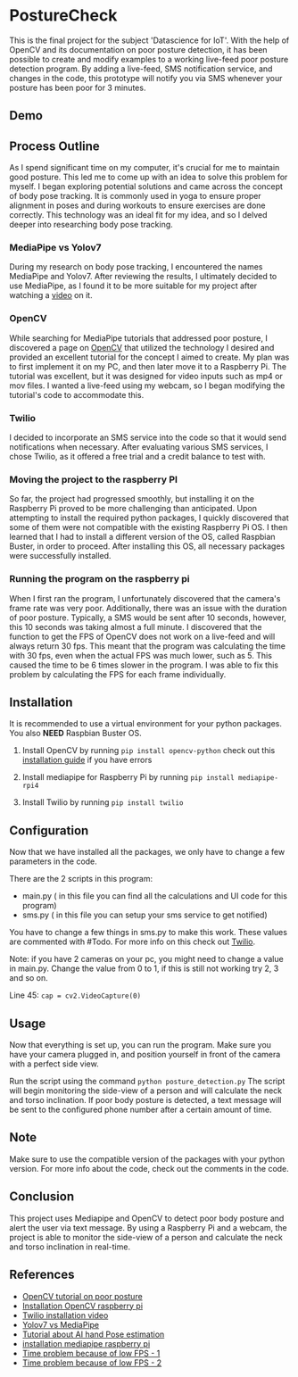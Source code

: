 # PostureCheck

This is the final project for the subject 'Datascience for IoT'. With the help of OpenCV and its documentation on poor posture detection, it has been possible to create and modify examples to a working live-feed poor posture detection program. By adding a live-feed, SMS notification service, and changes in the code, this prototype will notify you via SMS whenever your posture has been poor for 3 minutes.

## Demo

## Process Outline
As I spend significant time on my computer, it's crucial for me to maintain good posture. This led me to come up with an idea to solve this problem for myself. I began exploring potential solutions and came across the concept of body pose tracking. It is commonly used in yoga to ensure proper alignment in poses and during workouts to ensure exercises are done correctly. This technology was an ideal fit for my idea, and so I delved deeper into researching body pose tracking.

### MediaPipe vs Yolov7
During my research on body pose tracking, I encountered the names MediaPipe and Yolov7. After reviewing the results, I ultimately decided to use MediaPipe, as I found it to be more suitable for my project after watching a [video](https://www.youtube.com/watch?v=hCJIU0pOl5g&ab_channel=LearnOpenCV) on it. 

### OpenCV
While searching for MediaPipe tutorials that addressed poor posture, I discovered a page on [OpenCV](https://learnopencv.com/building-a-body-posture-analysis-system-using-mediapipe) that utilized the technology I desired and provided an excellent tutorial for the concept I aimed to create. My plan was to first implement it on my PC, and then later move it to a Raspberry Pi. The tutorial was excellent, but it was designed for video inputs such as mp4 or mov files. I wanted a live-feed using my webcam, so I began modifying the tutorial's code to accommodate this.

### Twilio 
I decided to incorporate an SMS service into the code so that it would send notifications when necessary. After evaluating various SMS services, I chose Twilio, as it offered a free trial and a credit balance to test with.

### Moving the project to the raspberry PI
So far, the project had progressed smoothly, but installing it on the Raspberry Pi proved to be more challenging than anticipated. Upon attempting to install the required python packages, I quickly discovered that some of them were not compatible with the existing Raspberry Pi OS. I then learned that I had to install a different version of the OS, called Raspbian Buster, in order to proceed. After installing this OS, all necessary packages were successfully installed.

### Running the program on the raspberry pi 
When I first ran the program, I unfortunately discovered that the camera's frame rate was very poor. Additionally, there was an issue with the duration of poor posture. Typically, a SMS would be sent after 10 seconds, however, this 10 seconds was taking almost a full minute. I discovered that the function to get the FPS of OpenCV does not work on a live-feed and will always return 30 fps. This meant that the program was calculating the time with 30 fps, even when the actual FPS was much lower, such as 5. This caused the time to be 6 times slower in the program. I was able to fix this problem by calculating the FPS for each frame individually.

## Installation

It is recommended to use a virtual environment for your python packages. You also **NEED** Raspbian Buster OS.

1. Install OpenCV by running `pip install opencv-python` check out this [installation guide](https://littlebirdelectronics.com.au/guides/165/set-up-opencv-on-raspberry-pi-4) if you have errors

2. Install mediapipe for Raspberry Pi by running `pip install mediapipe-rpi4`

3. Install Twilio by running `pip install twilio`

## Configuration
Now that we have installed all the packages, we only have to change a few parameters in the code.

There are the 2 scripts in this program:
- main.py ( in this file you can find all the calculations and UI code for this program)
- sms.py ( in this file you can setup your sms service to get notified)

You have to change a few things in sms.py to make this work. These values are commented with #Todo. For more info on this check out [Twilio](https://www.twilio.com).

Note: if you have 2 cameras on your pc, you might need to change a value in main.py. Change the value from 0 to 1, if this is still not working try 2, 3 and so on.

Line 45: `cap = cv2.VideoCapture(0)`

## Usage

Now that everything is set up, you can run the program. Make sure you have your camera plugged in, and position yourself in front of the camera with a perfect side view. 

Run the script using the command `python posture_detection.py`
The script will begin monitoring the side-view of a person and will calculate the neck and torso inclination. If poor body posture is detected, a text message will be sent to the configured phone number after a certain amount of time.

## Note
Make sure to use the compatible version of the packages with your python version. For more info about the code, check out the comments in the code.

## Conclusion
This project uses Mediapipe and OpenCV to detect poor body posture and alert the user via text message. By using a Raspberry Pi and a webcam, the project is able to monitor the side-view of a person and calculate the neck and torso inclination in real-time.

## References

- [OpenCV tutorial on poor posture](https://learnopencv.com/building-a-body-posture-analysis-system-using-mediapipe/)
- [Installation OpenCV raspberry pi](https://littlebirdelectronics.com.au/guides/165/set-up-opencv-on-raspberry-pi-4)
- [Twilio installation video](https://www.youtube.com/watch?v=ywH2rsL371Q&ab_channel=Indently)
- [Yolov7 vs MediaPipe](https://www.youtube.com/watch?v=hCJIU0pOl5g&ab_channel=LearnOpenCV)
- [Tutorial about AI hand Pose estimation](https://www.youtube.com/watch?v=vQZ4IvB07ec&ab_channel=NicholasRenotte)
- [installation mediapipe raspberry pi](https://stackoverflow.com/questions/67410495/how-to-install-and-use-mediapipe-on-raspberry-pi-4)
- [Time problem because of low FPS - 1](https://www.youtube.com/watch?app=desktop&v=1A7f2c8PAZ8&ab_channel=ZubayerHossain)
- [Time problem because of low FPS - 2](https://www.geeksforgeeks.org/python-displaying-real-time-fps-at-which-webcam-video-file-is-processed-using-opencv/)
